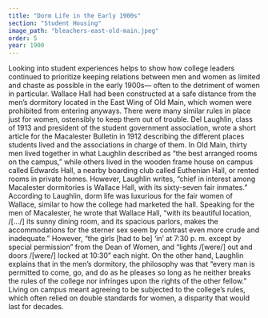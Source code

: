 ```yaml
---
title: "Dorm Life in the Early 1900s"
section: "Student Housing"
image_path: "bleachers-east-old-main.jpeg"
order: 5
year: 1900
---
```



Looking into student experiences helps to show how college leaders continued to prioritize keeping relations between men and women as limited and chaste as possible in the early 1900s— often to the detriment of women in particular. Wallace Hall had been constructed at a safe distance from the men’s dormitory located in the East Wing of Old Main, which women were prohibited from entering anyways. There were many similar rules in place just for women, ostensibly to keep them out of trouble. Del Laughlin, class of 1913 and president of the student government association, wrote a short article for the Macalester Bulletin in 1912 describing the different places students lived and the associations in charge of them. In Old Main, thirty men lived together in what Laughlin described as “the best arranged rooms on the campus,” while others lived in the wooden frame house on campus called Edwards Hall, a nearby boarding club called Euthenian Hall, or rented rooms in private homes. However, Laughlin writes, “chief in interest among Macalester dormitories is Wallace Hall, with its sixty-seven fair inmates.” According to Laughlin, dorm life was luxurious for the fair women of Wallace, similar to how the college had marketed the hall. Speaking for the men of Macalester, he wrote that Wallace Hall, “with its beautiful location, /[.../] its sunny dining room, and its spacious parlors, makes the accommodations for the sterner sex seem by contrast even more crude and inadequate.” However,  “the girls [had to be] ‘in’ at 7:30 p. m. except by special permission” from the Dean of Women, and “lights /[were/] out and doors /[were/] locked at 10:30” each night.  On the other hand, Laughlin explains that in the men’s dormitory, the philosophy was that “every man is permitted to come, go, and do as he pleases so long as he neither breaks the rules of the college nor infringes upon the rights of the other fellow.” Living on campus meant agreeing to be subjected to the college’s rules, which often relied on double standards for women, a disparity that would last for decades.
